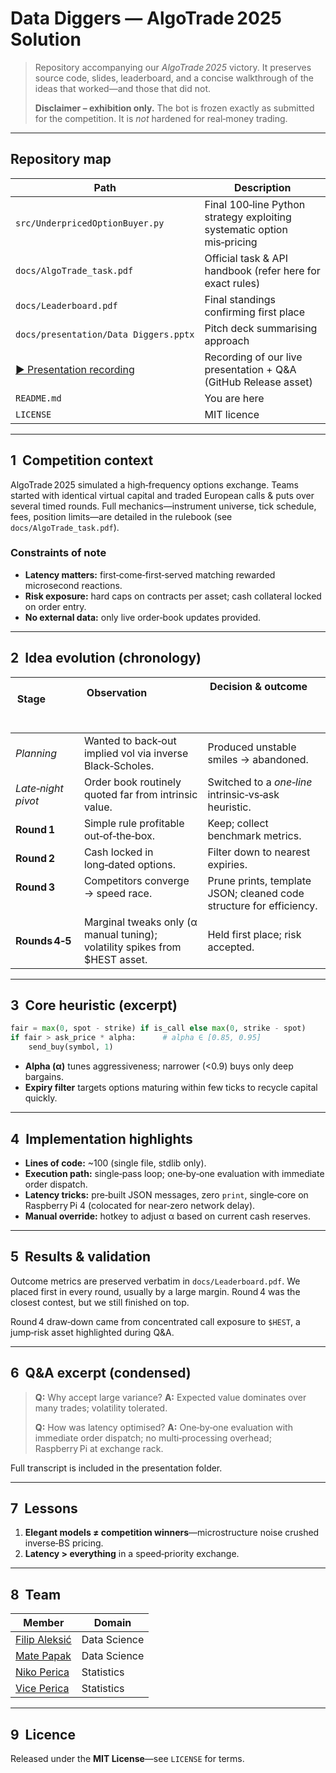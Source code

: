 # Data Diggers — AlgoTrade 2025 Solution

> Repository accompanying our *AlgoTrade 2025* victory. It preserves source code, slides, leaderboard, and a concise walkthrough of the ideas that worked—and those that did not.
>
> **Disclaimer – exhibition only.** The bot is frozen exactly as submitted for the competition. It is *not* hardened for real‑money trading.

---

## Repository map

| Path                                                           | Description                                                             |
| -------------------------------------------------------------- | ----------------------------------------------------------------------- |
| `src/UnderpricedOptionBuyer.py`                                | Final 100‑line Python strategy exploiting systematic option mis‑pricing |
| `docs/AlgoTrade_task.pdf`                                      | Official task & API handbook (refer here for exact rules)               |
| `docs/Leaderboard.pdf`                                         | Final standings confirming first place                                  |
| `docs/presentation/Data Diggers.pptx`                          | Pitch deck summarising approach                                         |
| [▶ Presentation recording](https://github.com/PapakMate/algotrade-2025-data-diggers/releases/download/v1.0.0-hackathon/Algotrade2025_DataDiggers_presentation.mp4) | Recording of our live presentation + Q&A (GitHub Release asset) |
| `README.md`                                                    | You are here                                                            |
| `LICENSE`                                                      | MIT licence                                                             |

---

## 1  Competition context

AlgoTrade 2025 simulated a high‑frequency options exchange. Teams started with identical virtual capital and traded European calls & puts over several timed rounds. Full mechanics—instrument universe, tick schedule, fees, position limits—are detailed in the rulebook (see `docs/AlgoTrade_task.pdf`).

### Constraints of note

* **Latency matters:** first‑come‑first‑served matching rewarded microsecond reactions.
* **Risk exposure:** hard caps on contracts per asset; cash collateral locked on order entry.
* **No external data:** only live order‑book updates provided.

---

## 2  Idea evolution (chronology)

| Stage              | Observation                                                                  | Decision & outcome                                                                                            |
| ------------------ | ---------------------------------------------------------------------------- | ------------------------------------------------------------------------------------------------------------- |
| *Planning*         | Wanted to back‑out implied vol via inverse Black‑Scholes.                    | Produced unstable smiles → abandoned.                                                                         |
| *Late‑night pivot* | Order book routinely quoted far from intrinsic value.                        | Switched to a *one‑line* intrinsic‑vs‑ask heuristic.                                                          |
| **Round 1**        | Simple rule profitable out‑of‑the‑box.                                       | Keep; collect benchmark metrics.                                                                              |
| **Round 2**        | Cash locked in long‑dated options.                                           | Filter down to nearest expiries.                                                                              |
| **Round 3**        | Competitors converge → speed race.                                           | Prune prints, template JSON; cleaned code structure for efficiency.                     |
| **Rounds 4‑5**     | Marginal tweaks only (α manual tuning); volatility spikes from \$HEST asset. | Held first place; risk accepted.                                                                              |

---

## 3  Core heuristic (excerpt)

```python
fair = max(0, spot - strike) if is_call else max(0, strike - spot)
if fair > ask_price * alpha:      # alpha ∈ [0.85, 0.95]
    send_buy(symbol, 1)
```

* **Alpha (α)** tunes aggressiveness; narrower (<0.9) buys only deep bargains.
* **Expiry filter** targets options maturing within few ticks to recycle capital quickly.

---

## 4  Implementation highlights

* **Lines of code:** \~100 (single file, stdlib only).
* **Execution path:** single‑pass loop; one‑by‑one evaluation with immediate order dispatch.
* **Latency tricks:** pre‑built JSON messages, zero `print`, single‑core on Raspberry Pi 4 (colocated for near‑zero network delay).
* **Manual override:** hotkey to adjust α based on current cash reserves.

---

## 5  Results & validation

Outcome metrics are preserved verbatim in `docs/Leaderboard.pdf`. We placed first in every round, usually by a large margin. Round 4 was the closest contest, but we still finished on top.

Round 4 draw‑down came from concentrated call exposure to `$HEST`, a jump‑risk asset highlighted during Q\&A.

---

## 6  Q\&A excerpt (condensed)

> **Q:** Why accept large variance?
> **A:** Expected value dominates over many trades; volatility tolerated.
>
> **Q:** How was latency optimised?
> **A:** One‑by‑one evaluation with immediate order dispatch; no multi‑processing overhead; Raspberry Pi at exchange rack.

Full transcript is included in the presentation folder.

---

## 7  Lessons

1. **Elegant models ≠ competition winners**—microstructure noise crushed inverse‑BS pricing.
2. **Latency > everything** in a speed‑priority exchange.

---

## 8  Team

| Member                                                     | Domain       |
| ---------------------------------------------------------- | ------------ |
| [Filip Aleksić](https://www.linkedin.com/in/aleksicfilip) | Data Science |
| [Mate Papak](https://www.linkedin.com/in/papakmate)       | Data Science |
| [Niko Perica](https://www.linkedin.com/in/niko-perica-ba373a197)     | Statistics   |
| [Vice Perica](https://www.linkedin.com/in/vice-perica-a66616163)     | Statistics   |

---

## 9  Licence

Released under the **MIT License**—see `LICENSE` for terms.
